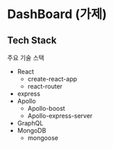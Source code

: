 # DashBoard (가제)

## Tech Stack

주요 기술 스택

- React
  - create-react-app
  - react-router
- express
- Apollo
  - Apollo-boost
  - Apollo-express-server
- GraphQL
- MongoDB
  - mongoose
